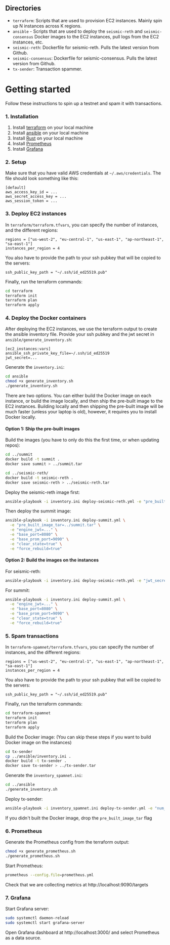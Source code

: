 ## Directories
- `terraform`: Scripts that are used to provision EC2 instances. Mainly spin up N instances across K regions.
-  `ansible` - Scripts that are used to deploy the `seismic-reth` and `seismic-consensus` Docker images to the EC2 instances, pull logs from the EC2 instances, etc.
- `seismic-reth`: Dockerfile for seismic-reth. Pulls the latest version from Github.
- `seismic-consensus`: Dockerfile for seismic-consensus. Pulls the latest version from Github.
- `tx-sender`: Transaction spammer. 

# Getting started
Follow these instructions to spin up a testnet and spam it with transactions.

### 1. Installation
1. Install [terraform](https://developer.hashicorp.com/terraform/installhttp:// "terraform") on your local machine 
2. Install [ansible](https://docs.ansible.com/ansible/latest/installation_guide/index.html "ansible") on your local machine
3. Install [Rust](https://rustup.rs/ "Rust") on your local machine
4. Install [Prometheus](https://prometheus.io/docs/prometheus/latest/getting_started/ "Prometheus")
5. Install [Grafana](https://grafana.com/docs/grafana/latest/setup-grafana/installation/ "Grafana")

### 2. Setup
Make sure that you have valid AWS credentials at `~/.aws/credentials`. The file should look something like this:
```
[default]
aws_access_key_id = ...
aws_secret_access_key = ...
aws_session_token = ...
```

### 3. Deploy EC2 instances
In `terraform/terraform.tfvars`, you can specify the number of instances, and the different regions:
```
regions = ["us-west-2", "eu-central-1", "us-east-1", "ap-northeast-1", "sa-east-1"]
instances_per_region = 4

```
You also have to provide the path to your ssh pubkey that will be copied to the servers:

```
ssh_public_key_path = "~/.ssh/id_ed25519.pub"
```

Finally, run the terraform commands:
```sh
cd terraform
terraform init
terraform plan
terraform apply
```

### 4. Deploy the Docker containers
After deploying the EC2 instances, we use the terraform output to create the ansible inventory file.
Provide your ssh pubkey and the jwt secret in `ansible/generate_inventory.sh`:
```
[ec2_instances:vars]
ansible_ssh_private_key_file=~/.ssh/id_ed25519
jwt_secret=...
```
Generate the `inventory.ini`:
```sh
cd ansible
chmod +x generate_inventory.sh
./generate_inventory.sh
```

There are two options. You can either build the Docker image on each instance, or build the image locally, and then ship the pre-built image to the EC2 instances.
Building locally and then shipping the pre-built image will be much faster (unless your laptop is old), however, it requires you to install Docker locally.

#### Option 1: Ship the pre-built images
Build the images (you have to only do this the first time, or when updating repos):
```sh
cd ../summit
docker build -t summit .
docker save summit > ../summit.tar
```
```sh
cd ../seismic-reth/
docker build -t seismic-reth .
docker save seismic-reth > ../seismic-reth.tar
```

Deploy the seismic-reth image first:
```sh
ansible-playbook -i inventory.ini deploy-seismic-reth.yml -e "pre_built_image_tar=../seismic-reth.tar" -e "jwt_secret=..."  -e "force_rebuild=true"
```
Then deploy the summit image:
```sh
ansible-playbook -i inventory.ini deploy-summit.yml \
  -e "pre_built_image_tar=../summit.tar" \
  -e "engine_jwt=..." \
  -e "base_port=8080" \
  -e "base_prom_port=9090" \
  -e "clear_state=true" \
  -e "force_rebuild=true"
```

#### Option 2: Build the images on the instances
For seismic-reth:
```sh
ansible-playbook -i inventory.ini deploy-seismic-reth.yml -e "jwt_secret=..."  -e "force_rebuild=true"
```
For summit:
```sh
ansible-playbook -i inventory.ini deploy-summit.yml \
  -e "engine_jwt=..." \
  -e "base_port=8080" \
  -e "base_prom_port=9090" \
  -e "clear_state=true" \
  -e "force_rebuild=true"
```

### 5. Spam transactions
In `terraform-spamnet/terraform.tfvars`, you can specify the number of instances, and the different regions:
```
regions = ["us-west-2", "eu-central-1", "us-east-1", "ap-northeast-1", "sa-east-1"]
instances_per_region = 4
```

You also have to provide the path to your ssh pubkey that will be copied to the servers:

```
ssh_public_key_path = "~/.ssh/id_ed25519.pub"
```

Finally, run the terraform commands:
```sh
cd terraform-spamnet
terraform init
terraform plan
terraform apply
```

Build the Docker image:
(You can skip these steps if you want to build Docker image on the instances)
```sh
cd tx-sender
cp ../ansible/inventory.ini .
docker build -t tx-sender .
docker save tx-sender > ../tx-sender.tar
```

Generate the `inventory_spamnet.ini`:
```sh
cd ../ansible
./generate_inventory.sh
```

Deploy tx-sender:
```sh
ansible-playbook -i inventory_spamnet.ini deploy-tx-sender.yml -e "num_keys=2000" -e "pre_built_image_tar=../tx-sender.tar"
```
If you didn't built the Docker image, drop the `pre_built_image_tar` flag

### 6. Prometheus
Generate the Prometheus config from the terraform output:
```sh
chmod +x generate_prometheus.sh
./generate_prometheus.sh
```
Start Prometheus:
```sh
prometheus --config.file=prometheus.yml
```
Check that we are collecting metrics at http://localhost:9090/targets

### 7. Grafana
Start Grafana server:
```sh
sudo systemctl daemon-reload
sudo systemctl start grafana-server
```
Open Grafana dashboard at http://localhost:3000/ and select Prometheus as a data source.

